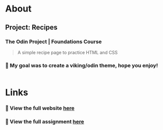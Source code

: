 # About

## **Project: Recipes**

### The Odin Project | Foundations Course

> A simple recipe page to practice HTML and CSS

### :thought_balloon: My goal was to create a viking/odin theme, hope you enjoy!<br></br>

# Links

### :link: View the full website [here](simplenough.github.io/odin-recipes)

### :link: View the full assignment [here](https://www.theodinproject.com/lessons/foundations-recipes)
